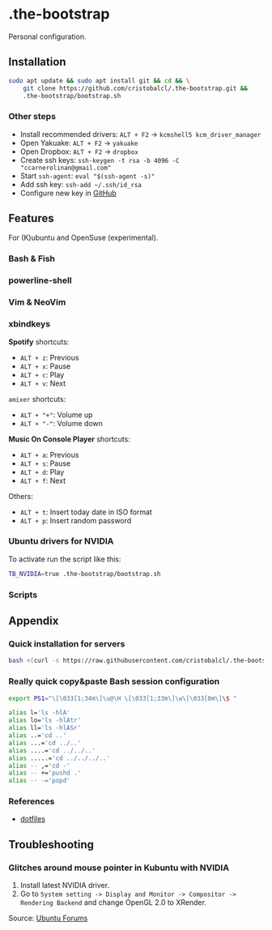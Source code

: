 .the-bootstrap
==============

Personal configuration.

Installation
------------

```bash
sudo apt update && sudo apt install git && cd && \
    git clone https://github.com/cristobalcl/.the-bootstrap.git &&
    .the-bootstrap/bootstrap.sh
```

### Other steps

- Install recommended drivers: `ALT + F2` -> `kcmshell5 kcm_driver_manager`
- Open Yakuake: `ALT + F2` -> `yakuake`
- Open Dropbox: `ALT + F2` -> `dropbox`
- Create ssh keys: `ssh-keygen -t rsa -b 4096 -C "ccarnerolinan@gmail.com"`
- Start `ssh-agent`: `eval "$(ssh-agent -s)"`
- Add ssh key: `ssh-add ~/.ssh/id_rsa`
- Configure new key in [GitHub](https://github.com/settings/ssh/new)

Features
--------

For (K)ubuntu and OpenSuse (experimental).

### Bash & Fish

### powerline-shell

### Vim & NeoVim

### xbindkeys

**Spotify** shortcuts:

- `ALT + z`: Previous
- `ALT + x`: Pause
- `ALT + c`: Play
- `ALT + v`: Next

`amixer` shortcuts:

- `ALT + "+"`: Volume up
- `ALT + "-"`: Volume down

**Music On Console Player** shortcuts:

- `ALT + a`: Previous
- `ALT + s`: Pause
- `ALT + d`: Play
- `ALT + f`: Next

Others:

- `ALT + t`: Insert today date in ISO format
- `ALT + p`: Insert random password

### Ubuntu drivers for NVIDIA

To activate run the script like this:

```bash
TB_NVIDIA=true .the-bootstrap/bootstrap.sh
```

### Scripts

Appendix
--------

### Quick installation for servers

```bash
bash <(curl -s https://raw.githubusercontent.com/cristobalcl/.the-bootstrap/master/quick-install-server.sh)
```

### Really quick copy&paste Bash session configuration

```bash
export PS1="\[\033[1;34m\]\u@\H \[\033[1;33m\]\w\[\033[0m\]\$ "

alias l='ls -hlA'
alias lo='ls -hlAtr'
alias ll='ls -hlASr'
alias ..='cd ..'
alias ...='cd ../..'
alias ....='cd ../../..'
alias .....='cd ../../../..'
alias -- ,='cd -'
alias -- +='pushd .'
alias -- -='popd'
```

### References

- [dotfiles](https://dotfiles.github.io/)

Troubleshooting
---------------

### Glitches around mouse pointer in Kubuntu with NVIDIA

1. Install latest NVIDIA driver.
2. Go to `System setting -> Display and Monitor -> Compositor -> Rendering Backend` and change OpenGL 2.0 to XRender.

Source: [Ubuntu Forums](https://ubuntuforums.org/showthread.php?t=2358926&s=a0573c29ff5f56dff90cf77418efa722&p=13679079#post13679079)
